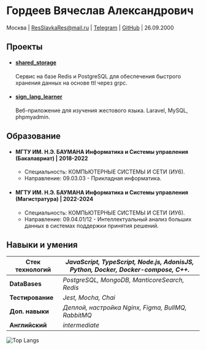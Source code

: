 # Гордеев Вячеслав Александрович

Москва | ResSlavkaRes@mail.ru | [Telegram](https://t.me/slovekpixel) | [GitHub](https://github.com/slovekpixel) | 26.09.2000

## Проекты

* #### [shared_storage](https://github.com/slovekpixel/shared_storage)
  Сервис на базе Redis и PostgreSQL для обеспечения быстрого хранения данных на основе ttl через grpc. 

* #### [sign_lang_learner](https://github.com/slovekpixel/sign_lang_learner)
  Веб-приложение для изучения жестового языка. Laravel, MySQL, phpmyadmin.

## Образование

* #### МГТУ ИМ. Н.Э. БАУМАНА Информатика и Системы управления (Бакалавриат) | 2018-2022
    * Специальность: КОМПЬЮТЕРНЫЕ СИСТЕМЫ И СЕТИ (ИУ6).
    * Направление: 09.03.03 - Прикладная информатика.

* #### МГТУ ИМ. Н.Э. БАУМАНА Информатика и Системы управления (Магистратура) | 2022-2024
    * Специальность: КОМПЬЮТЕРНЫЕ СИСТЕМЫ И СЕТИ (ИУ6).
    * Направление: 09.04.01/12 - Интеллектуальный анализ больших данных в системах поддержки принятия решений.

## Навыки и умения

| **Стек технологий** | *JavaScript, TypeScript, Node.js, AdonisJS, Python, Docker, Docker-compose, C++.* |
|---------------------|----------------------------------------------------------------------------------------------------------------------|
| **DataBases** | *PostgreSQL, MongoDB, ManticoreSearch, Redis* | 
| **Тестирование** | *Jest, Mocha, Chai* | 
| **Доп. навыки** | *Деплой, настройка Nginx, Figma, BullMQ, RabbitMQ* | 
| **Английский** | *intermediate* | 

![Top Langs](https://github-readme-stats.vercel.app/api/top-langs/?username=choodofire&layout=compact&theme=buefy&hide_border=true)
